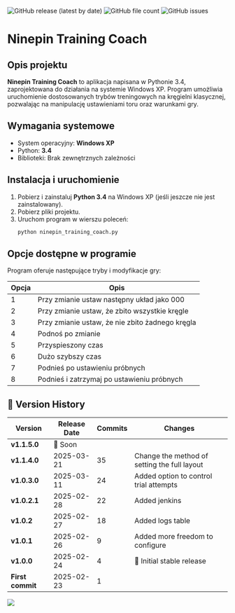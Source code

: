 ![GitHub release (latest by date)](https://img.shields.io/github/v/release/patlukas/ninepin_training_coach?label=Latest%20Release)
![GitHub file count](https://img.shields.io/github/directory-file-count/patlukas/ninepin_training_coach)
![GitHub issues](https://img.shields.io/github/issues/patlukas/ninepin_training_coach)

# Ninepin Training Coach

## Opis projektu

**Ninepin Training Coach** to aplikacja napisana w Pythonie 3.4, zaprojektowana do działania na systemie Windows XP. Program umożliwia uruchomienie dostosowanych trybów treningowych na kręgielni klasycznej, pozwalając na manipulację ustawieniami toru oraz warunkami gry.

## Wymagania systemowe

- System operacyjny: **Windows XP**
- Python: **3.4**
- Biblioteki: Brak zewnętrznych zależności

## Instalacja i uruchomienie

1. Pobierz i zainstaluj **Python 3.4** na Windows XP (jeśli jeszcze nie jest zainstalowany).
2. Pobierz pliki projektu.
3. Uruchom program w wierszu poleceń:
   ```sh
   python ninepin_training_coach.py
   ```

## Opcje dostępne w programie

Program oferuje następujące tryby i modyfikacje gry:

| Opcja | Opis                                            |
| ----- | ----------------------------------------------- |
| 1     | Przy zmianie ustaw następny układ jako 000      |
| 2     | Przy zmianie ustaw, że zbito wszystkie kręgle   |
| 3     | Przy zmianie ustaw, że nie zbito żadnego kręgla |
| 4     | Podnoś po zmianie                               |
| 5     | Przyspieszony czas                              |
| 6     | Dużo szybszy czas                               |
| 7     | Podnieś po ustawieniu próbnych                  |
| 8     | Podnieś i zatrzymaj po ustawieniu próbnych      |


## 📌 Version History

| Version          | Release Date      | Commits | Changes                                      |
|------------------|-------------------|---------|----------------------------------------------|
| **v1.1.5.0**     | 🚧 Soon           |         |                                              |
| **v1.1.4.0**     | 2025-03-21        | 35      | Change the method of setting the full layout |
| **v1.0.3.0**     | 2025-03-11        | 24      | Added option to control trial attempts       |
| **v1.0.2.1**     | 2025-02-28        | 22      | Added jenkins                                |
| **v1.0.2**       | 2025-02-27        | 18      | Added logs table                             |
| **v1.0.1**       | 2025-02-26        | 9       | Added more freedom to configure              |
| **v1.0.0**       | 2025-02-24        | 4       | 🎉 Initial stable release                    |
| **First commit** | 2025-02-23        | 1       |                                              |

![](https://github.ct8.pl/readme/patlukas/ninepin_training_coach)
